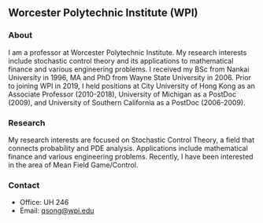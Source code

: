 
## Worcester Polytechnic Institute (WPI)

### About

I am a professor at Worcester Polytechnic Institute. My research interests include stochastic control theory and its applications to mathematical finance and various engineering problems. I received my BSc from Nankai University in 1996, MA and PhD from Wayne State University in 2006. Prior to joining WPI in 2019, I held positions at City University of Hong Kong as an Associate Professor (2010-2018), University of Michigan as a PostDoc (2009), and University of Southern California as a PostDoc (2006-2009).

### Research

My research interests are focused on Stochastic Control Theory, a field that connects probability and PDE analysis. Applications include  mathematical finance and various engineering problems. Recently, I have been interested in the area of Mean Field Game/Control.

### Contact

- Office: UH 246
- Email: qsong@wpi.edu